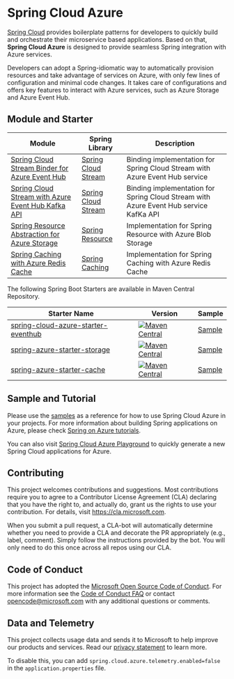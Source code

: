 # Spring Cloud Azure

[Spring Cloud](http://projects.spring.io/spring-cloud/) provides boilerplate patterns for developers to quickly build and orchestrate their microservice based applications. Based on that, **Spring Cloud Azure** is designed to provide seamless Spring integration with Azure services. 

Developers can adopt a Spring-idiomatic way to automatically provision resources and take advantage of services on Azure, with only few lines of configuration and minimal code changes. It takes care of configurations and offers key features to interact with Azure services, such as Azure Storage and Azure Event Hub. 

## Module and Starter 

Module | Spring Library | Description
---|---|---
[Spring Cloud Stream Binder for Azure Event Hub](spring-cloud-azure-eventhub-stream-binder/) | [Spring Cloud Stream](https://cloud.spring.io/spring-cloud-stream/) | Binding implementation for Spring Cloud Stream with Azure Event Hub service
[Spring Cloud Stream with Azure Event Hub Kafka API](spring-cloud-azure-samples/spring-cloud-stream-eventhub-kafka-sample/) | [Spring Cloud Stream](https://cloud.spring.io/spring-cloud-stream/) | Binding implementation for Spring Cloud Stream with Azure Event Hub service KafKa API 
[Spring Resource Abstraction for Azure Storage](spring-cloud-azure-storage/) | [Spring Resource](https://docs.spring.io/spring/docs/current/spring-framework-reference/core.html#resources) | Implementation for Spring Resource with Azure Blob Storage
[Spring Caching with Azure Redis Cache](spring-cloud-azure-samples/spring-cloud-azure-cache-sample) | [Spring Caching](https://docs.spring.io/spring-boot/docs/current/reference/html/boot-features-caching.html) | Implementation for Spring Caching with Azure Redis Cache

The following Spring Boot Starters are available in Maven Central Repository. 

Starter Name | Version | Sample
---|---|---
[spring-cloud-azure-starter-eventhub](spring-cloud-azure-starters/spring-cloud-azure-starter-eventhub/) | [![Maven Central](https://img.shields.io/maven-central/v/com.microsoft.azure/spring-cloud-azure-starter-eventhub.svg)](https://search.maven.org/#search%7Cga%7C1%7Ca%3A%22spring-cloud-azure-starter-eventhub%22) | [Sample](spring-cloud-azure-samples/spring-cloud-azure-eventhub-binder-sample)
[spring-azure-starter-storage](spring-cloud-azure-starters/spring-azure-starter-storage/) | [![Maven Central](https://img.shields.io/maven-central/v/com.microsoft.azure/spring-azure-starter-storage.svg)](https://search.maven.org/#search%7Cga%7C1%7Ca%3A%22spring-azure-starter-storage%22) | [Sample](spring-cloud-azure-samples/spring-cloud-azure-storage-sample)
[spring-azure-starter-cache](spring-cloud-azure-starters/spring-azure-starter-cache/) | [![Maven Central](https://img.shields.io/maven-central/v/com.microsoft.azure/spring-azure-starter-cache.svg)](https://search.maven.org/#search%7Cga%7C1%7Ca%3A%22spring-azure-starter-cache%22) | [Sample](spring-cloud-azure-samples/spring-cloud-azure-cache-sample)

## Sample and Tutorial 

Please use the [samples](spring-cloud-azure-samples/) as a reference for how to use Spring Cloud Azure in your projects. For more information about building Spring applications on Azure, please check [Spring on Azure tutorials](https://docs.microsoft.com/en-us/java/azure/spring-framework/?view=azure-java-stable). 

You can also visit [Spring Cloud Azure Playground](https://aka.ms/springcloud) to quickly generate a new Spring Cloud applications for Azure.  

## Contributing

This project welcomes contributions and suggestions.  Most contributions require you to agree to a
Contributor License Agreement (CLA) declaring that you have the right to, and actually do, grant us
the rights to use your contribution. For details, visit https://cla.microsoft.com.

When you submit a pull request, a CLA-bot will automatically determine whether you need to provide
a CLA and decorate the PR appropriately (e.g., label, comment). Simply follow the instructions
provided by the bot. You will only need to do this once across all repos using our CLA.

## Code of Conduct 

This project has adopted the [Microsoft Open Source Code of Conduct](https://opensource.microsoft.com/codeofconduct/). For more information see the [Code of Conduct FAQ](https://opensource.microsoft.com/codeofconduct/faq/) or contact [opencode@microsoft.com](mailto:opencode@microsoft.com) with any additional questions or comments.

## Data and Telemetry 

This project collects usage data and sends it to Microsoft to help improve our products and services. Read our [privacy statement](https://privacy.microsoft.com/en-us/privacystatement) to learn more. 

To disable this, you can add `spring.cloud.azure.telemetry.enabled=false` in the `application.properties` file. 
